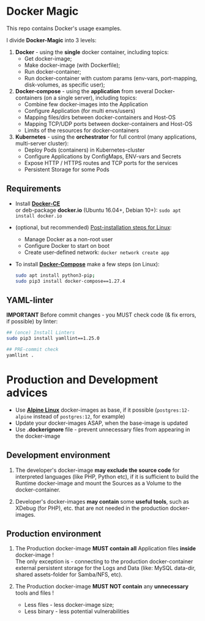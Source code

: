 # Docker Magic
This repo contains Docker's usage examples.  

I divide **Docker-Magic** into 3 levels:
1. **Docker** - using the **single** docker container, including topics:
    * Get docker-image;
    * Make docker-image (with Dockerfile);
    * Run docker-container;
    * Run docker-container with custom params (env-vars, port-mapping, disk-volumes, as specific user);
1. **Docker-compose** - using the **application** from several Docker-containers (on a single server), including topics:
    * Combine few docker-images into the Application
    * Configure Application (for multi envs/users)
    * Mapping files/dirs between docker-containers and Host-OS
    * Mapping TCP/UDP ports between docker-containers and Host-OS
    * Limits of the resources for docker-containers
1. **Kubernetes** - using the **orchestrator** for full control (many applications, multi-server cluster):
    * Deploy Pods (containers) in Kubernetes-cluster
    * Configure Applications by ConfigMaps, ENV-vars and Secrets
    * Expose HTTP / HTTPS routes and TCP ports for the services
    * Persistent Storage for some Pods

## Requirements
* Install **[Docker-CE](https://docs.docker.com/install/)**  
or deb-package **docker.io** (Ubuntu 16.04+, Debian 10+): `sudo apt install docker.io`

* (optional, but recommended) [Post-installation steps for Linux](https://docs.docker.com/install/linux/linux-postinstall/):
    * Manage Docker as a non-root user
    * Configure Docker to start on boot
    * Create user-defined network: `docker network create app`
    
* To install **[Docker-Compose](https://docs.docker.com/compose/install/)** make a few steps (on Linux):
    ```bash
    sudo apt install python3-pip;
    sudo pip3 install docker-compose==1.27.4
    ```

## YAML-linter
**IMPORTANT**
Before commit changes - you MUST check code (& fix errors, if possible) by linter:
```bash
## (once) Install Linters
sudo pip3 install yamllint==1.25.0

## PRE-commit check
yamllint .
```

# Production and Development advices
* Use **[Alpine Linux](https://alpinelinux.org/)** docker-images as base, if it possible
(`postgres:12-alpine` instead of `postgres:12`, for example)
* Update your docker-images ASAP, when the base-image is updated
* Use **.dockerignore** file - prevent unnecessary files from appearing in the docker-image

## Development environment
1) The developer's docker-image **may exclude the source code** for interpreted languages (like PHP, Python etc),
if it is sufficient to build the Runtime docker-image and mount the Sources as a Volume to the docker-container.

1) Developer's docker-images **may contain** some **useful tools**, such as XDebug (for PHP), etc.
 that are not needed in the production docker-images.

## Production environment
1) The Production docker-image **MUST contain all** Application files **inside** docker-image !  
The only exception is - connecting to the production docker-container external persistent storage
 for the Logs and Data (like: MySQL data-dir, shared assets-folder for Samba/NFS, etc).

1) The Production docker-image **MUST NOT contain** any **unnecessary** tools and files !
    * Less files - less docker-image size;
    * Less binary - less potential vulnerabilities
